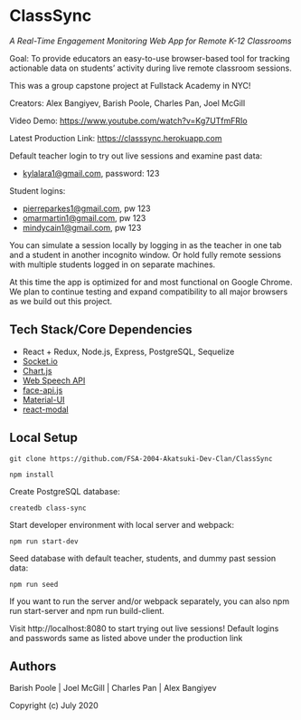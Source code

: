 # ClassSync 
*A Real-Time Engagement Monitoring Web App for Remote K-12 Classrooms*

Goal: To provide educators an easy-to-use browser-based tool for tracking actionable data on students’ activity during live remote classroom sessions.

This was a group capstone project at Fullstack Academy in NYC!

Creators: Alex Bangiyev, Barish Poole, Charles Pan, Joel McGill

Video Demo: https://www.youtube.com/watch?v=Kg7UTfmFRIo

Latest Production Link: https://classsync.herokuapp.com

Default teacher login to try out live sessions and examine past data: 
- kylalara1@gmail.com, password: 123

Student logins:  
- pierreparkes1@gmail.com, pw 123
- omarmartin1@gmail.com, pw 123
- mindycain1@gmail.com, pw 123

You can simulate a session locally by logging in as the teacher in one tab and a student in another incognito window. Or hold fully remote sessions with multiple students logged in on separate machines.

At this time the app is optimized for and most functional on Google Chrome. We plan to continue testing and expand compatibility to all major browsers as we build out this project.

## Tech Stack/Core Dependencies

- React + Redux, Node.js, Express, PostgreSQL, Sequelize
- [Socket.io](https://socket.io/)
- [Chart.js](https://www.chartjs.org/)
- [Web Speech API](https://wicg.github.io/speech-api/)
- [face-api.js](https://github.com/justadudewhohacks/face-api.js/)
- [Material-UI](https://material-ui.com/)
- [react-modal](http://reactcommunity.org/react-modal/)

## Local Setup
```
git clone https://github.com/FSA-2004-Akatsuki-Dev-Clan/ClassSync
```
```
npm install
```
Create PostgreSQL database:
```
createdb class-sync
```
Start developer environment with local server and webpack:
```
npm run start-dev
```
Seed database with default teacher, students, and dummy past session data:
```
npm run seed
```
If you want to run the server and/or webpack separately, you can also npm run start-server and npm run build-client.

Visit http://localhost:8080 to start trying out live sessions! Default logins and passwords same as listed above under the production link 

## Authors

Barish Poole | Joel McGill | Charles Pan | Alex Bangiyev

Copyright (c) July 2020
